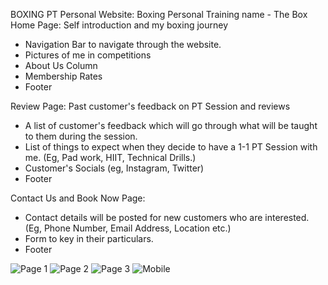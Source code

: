 BOXING PT
Personal Website: Boxing Personal Training name - The Box
Home Page: Self introduction and my boxing journey
- Navigation Bar to navigate through the website.
- Pictures of me in competitions
- About Us Column
- Membership Rates
- Footer

Review Page: Past customer's feedback on PT Session and reviews
- A list of customer's feedback which will go through what will be taught to them during the session.
- List of things to expect when they decide to have a 1-1 PT Session with me. (Eg, Pad work, HIIT, Technical Drills.)
- Customer's Socials (eg, Instagram, Twitter)
- Footer

Contact Us and Book Now Page:
- Contact details will be posted for new customers who are interested. (Eg, Phone Number, Email Address, Location etc.)
- Form to key in their particulars.
- Footer

![Page 1](https://user-images.githubusercontent.com/85924576/202905648-9f861086-b0d3-4716-8c00-90a8f0eaf8ad.PNG)
![Page 2](https://user-images.githubusercontent.com/85924576/202905650-3798fcd1-7e80-488c-98de-118afa7f4028.PNG)
![Page 3](https://user-images.githubusercontent.com/85924576/202905652-49288886-f475-4ac0-b81b-81317b6a65f6.PNG)
![Mobile](https://user-images.githubusercontent.com/85924576/205502327-3f45a507-efab-4dc3-99ed-087296b6d982.PNG)
